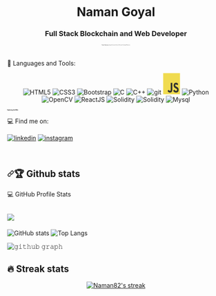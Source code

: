 <!-- - 👋 Hi, I’m Naman Goyal
- 👀 I’m interested in Android development
- 🌱 I’m currently learning Flutter
- 💞️ I’m looking to collaborate on any open source project
- 📫 How to reach me goyalnaman8282@gmail.com

<!---
Naman82/Naman82 is a ✨ special ✨ repository because its `README.md` (this file) appears on your GitHub profile.
You can click the Preview link to take a look at your changes.
---> 
<h1 align="center">Naman Goyal</h1>
<h3 align="center">Full Stack Blockchain and Web Developer</h3>

<!-- <p align="left"> <img src="https://komarev.com/ghpvc/?username=naman82&label=Profile%20views&color=0e75b6&style=flat" alt="naman82" /> </p>

- 🌱 I’m currently learning **Flutter**

- 📫 How to reach me **goyalnaman8282@gmail.com**

<h3 align="left">Connect with me:</h3>
<p align="left">
<a href="https://linkedin.com/in/naman goyal" target="blank"><img align="center" src="https://raw.githubusercontent.com/rahuldkjain/github-profile-readme-generator/master/src/images/icons/Social/linked-in-alt.svg" alt="naman goyal" height="30" width="40" /></a>
<a href="https://instagram.com/naman_._goyal" target="blank"><img align="center" src="https://raw.githubusercontent.com/rahuldkjain/github-profile-readme-generator/master/src/images/icons/Social/instagram.svg" alt="naman_._goyal" height="30" width="40" /></a>
</p>

<h3 align="left">Languages and Tools:</h3>
<p align="left"> <a href="https://www.cprogramming.com/" target="_blank"> <img src="https://raw.githubusercontent.com/devicons/devicon/master/icons/c/c-original.svg" alt="c" width="40" height="40"/> </a> <a href="https://www.w3schools.com/cpp/" target="_blank"> <img src="https://raw.githubusercontent.com/devicons/devicon/master/icons/cplusplus/cplusplus-original.svg" alt="cplusplus" width="40" height="40"/> </a> <a href="https://www.w3schools.com/css/" target="_blank"> <img src="https://raw.githubusercontent.com/devicons/devicon/master/icons/css3/css3-original-wordmark.svg" alt="css3" width="40" height="40"/> </a> <a href="https://dart.dev" target="_blank"> <img src="https://www.vectorlogo.zone/logos/dartlang/dartlang-icon.svg" alt="dart" width="40" height="40"/> </a> <a href="https://flutter.dev" target="_blank"> <img src="https://www.vectorlogo.zone/logos/flutterio/flutterio-icon.svg" alt="flutter" width="40" height="40"/> </a> <a href="https://www.w3.org/html/" target="_blank"> <img src="https://raw.githubusercontent.com/devicons/devicon/master/icons/html5/html5-original-wordmark.svg" alt="html5" width="40" height="40"/> </a> <a href="https://developer.mozilla.org/en-US/docs/Web/JavaScript" target="_blank"> <img src="https://raw.githubusercontent.com/devicons/devicon/master/icons/javascript/javascript-original.svg" alt="javascript" width="40" height="40"/> </a> <a href="https://www.python.org" target="_blank"> <img src="https://raw.githubusercontent.com/devicons/devicon/master/icons/python/python-original.svg" alt="python" width="40" height="40"/> </a> </p>

<p><img align="left" src="https://github-readme-stats.vercel.app/api/top-langs?username=naman82&show_icons=true&locale=en&layout=compact" alt="naman82" /></p>

<p>&nbsp;<img align="center" src="https://github-readme-stats.vercel.app/api?username=naman82&show_icons=true&locale=en" alt="naman82" /></p>

[![Naman's github activity graph](https://activity-graph.herokuapp.com/graph?username=Naman82&theme=xcode)](https://github.com/Naman82/github-readme-activity-graph)
 -->
 
 
<!--  <h1 align="center">
   Naman Goyal   <img alt="." src="https://emojis.slackmojis.com/emojis/images/1613942497/14160/mario_wave.gif?1613942497" width="45"> 
</h1>  
   -->
 <p align="center" style="font-size:10%;" style="font-family:verdana;"><b>Computer Engineering</b> undergrad  at International Institute of Information Technology, Bhubaneswar.
  </p>
<br />

🚀 Languages and Tools:
<p align="center">
<img src="https://camo.githubusercontent.com/91624b4794cb98081ea55063865721be4b4399472c81e66b89b37fd07aad1d92/68747470733a2f2f696d672e69636f6e73382e636f6d2f636f6c6f722f34382f3030303030302f68746d6c2d352e706e67" alt="HTML5" data-canonical-src="https://img.icons8.com/color/48/000000/html-5.png" style="max-width:100%;">
<img src="https://camo.githubusercontent.com/dc75aee770dff630309493116eeebd6a39c7042e4e94780a5e6c8f107bebe76f/68747470733a2f2f696d672e69636f6e73382e636f6d2f636f6c6f722f34382f3030303030302f637373332e706e67" alt="CSS3" data-canonical-src="https://img.icons8.com/color/48/000000/css3.png" style="max-width:100%;">
 <img src="https://upload.wikimedia.org/wikipedia/commons/b/b2/Bootstrap_logo.svg" alt="Bootstrap" data-canonical-src="https://img.icons8.com/color/48/000000/css3.png" style="max-width:100%;">
<img src="https://camo.githubusercontent.com/2771059ece39a91f0ca8afe0205a540e3af66f435508ba80b080eb249479d4dc/68747470733a2f2f696d672e69636f6e73382e636f6d2f636f6c6f722f34382f3030303030302f632d70726f6772616d6d696e672e706e67" alt="C" data-canonical-src="https://img.icons8.com/color/48/000000/c-programming.png" style="max-width:100%;">
  <img src="https://img.icons8.com/color/48/000000/c-plus-plus-logo.png" alt="C++"/>
  <img src="https://www.vectorlogo.zone/logos/git-scm/git-scm-icon.svg" alt="git" width="45" height="50"/>                                                                                
 <img src="https://raw.githubusercontent.com/devicons/devicon/master/icons/javascript/javascript-original.svg" alt="javascript" width="40" height="50"/> 
<img src="https://camo.githubusercontent.com/11f0b3afa30619b424e9b29eea0b3bc9faa9a6d33c66e1ad20fc5d018f7a11f6/68747470733a2f2f696d672e69636f6e73382e636f6d2f636f6c6f722f34382f3030303030302f707974686f6e2d2d76312e706e67" alt="Python" data-canonical-src="https://img.icons8.com/color/48/000000/python--v1.png" style="max-width:100%;">
 <img src="https://upload.wikimedia.org/wikipedia/commons/3/32/OpenCV_Logo_with_text_svg_version.svg" alt="OpenCV" data-canonical-src="https://img.icons8.com/color/48/000000/python--v1.png" style="max-width:100%;">
  <img src="https://upload.wikimedia.org/wikipedia/commons/a/a7/React-icon.svg" alt="ReactJS" width="40" height="40"/>
 <img src="https://upload.wikimedia.org/wikipedia/commons/9/98/Solidity_logo.svg" alt="Solidity" width="40" height="40"/>
 <img src="https://commons.wikimedia.org/wiki/File:Django_logo.svg#/media/File:Django_logo.svg" alt="Solidity" width="40" height="40"/>
 <img src="https://camo.githubusercontent.com/9bbd13a20bb8651d8c54267857569bd9562da9a851ebae27a1eba70a1fc47535/68747470733a2f2f696d672e69636f6e73382e636f6d2f636f6c6f722f34382f3030303030302f6d7973716c2d6c6f676f2e706e67" alt="Mysql" width="40" height="40"/>
 
<!-- <a target="_blank" rel="noopener noreferrer" href="https://camo.githubusercontent.com/146631708b549852bc9ebefc88c25fa492d89c3d71caef6ecd899f622e416309/68747470733a2f2f696d672e69636f6e73382e636f6d2f636f6c6f722f34382f3030303030302f616d617a6f6e2d7765622d73657276696365732e706e67"><img src="https://camo.githubusercontent.com/146631708b549852bc9ebefc88c25fa492d89c3d71caef6ecd899f622e416309/68747470733a2f2f696d672e69636f6e73382e636f6d2f636f6c6f722f34382f3030303030302f616d617a6f6e2d7765622d73657276696365732e706e67" alt="AWS" data-canonical-src="https://img.icons8.com/color/48/000000/amazon-web-services.png" style="max-width:100%;"></a>
</p> -->

<p style="font-size:20%;" style="font-family:verdana;">
    <b>Exploring the Web : </b>
  </p>
  
<!--   <img align="right" height="150" alt="img" src="https://emojis.slackmojis.com/emojis/images/1577982316/7421/typingcat.gif?1577982316" padding="3px"  /> -->
<!--   
- 👀 I’m curious about learning new things.😁
- 🌱 I’m currently learning flutter.
- 💞️ I’m looking to collaborate on projects based on web dev/flutter.
- 🥰 My new interests includes music and designing. 
- ✨ A man who never gives up learning. -->

💻 Find me on:
<br/>
<p align="left">
        <!--Linkedin--><a href="https://www.linkedin.com/in/naman-goyal-b02667216/" target="blank"><img align="center" src="https://raw.githubusercontent.com/rahuldkjain/github-profile-readme-generator/master/src/images/icons/Social/linked-in-alt.svg" alt="linkedin" height="30" width=40" /></a>      <!--Instagram--> 
 <a href="https://www.instagram.com/naman_._goyal/" target="blank"><img align="center" src="https://raw.githubusercontent.com/rahuldkjain/github-profile-readme-generator/master/src/images/icons/Social/instagram.svg" alt="instagram" height="30" width="40" /></a> 
   
</p>

<br />
    
<h2><a id="user-content--github-stats" class="anchor" aria-hidden="true" href="#-github-stats"><svg class="octicon octicon-link" viewBox="0 0 16 16" version="1.1" width="16" height="16" aria-hidden="true"><path fill-rule="evenodd" d="M7.775 3.275a.75.75 0 001.06 1.06l1.25-1.25a2 2 0 112.83 2.83l-2.5 2.5a2 2 0 01-2.83 0 .75.75 0 00-1.06 1.06 3.5 3.5 0 004.95 0l2.5-2.5a3.5 3.5 0 00-4.95-4.95l-1.25 1.25zm-4.69 9.64a2 2 0 010-2.83l2.5-2.5a2 2 0 012.83 0 .75.75 0 001.06-1.06 3.5 3.5 0 00-4.95 0l-2.5 2.5a3.5 3.5 0 004.95 4.95l1.25-1.25a.75.75 0 00-1.06-1.06l-1.25 1.25a2 2 0 01-2.83 0z"></path></svg></a><g-emoji class="g-emoji" alias="bar_chart" fallback-src="https://github.githubassets.com/images/icons/emoji/unicode/1f4ca.png">🏆</g-emoji> Github stats</h2>

<summary><g-emoji class="g-emoji" alias="computer" fallback-src="https://github.githubassets.com/images/icons/emoji/unicode/1f4bb.png">💻</g-emoji> GitHub Profile Stats</summary>
<br>
                                                                                                                                      
![](https://visitor-badge.laobi.icu/badge?page_id=Naman82.Naman82)  
    <br/>                                                                                                        ![GitHub stats](https://github-readme-stats.vercel.app/api?username=Naman82&show_icons=true&theme=midnight-purple&hide_border=true)  ![Top Langs](https://github-readme-stats.vercel.app/api/top-langs/?username=Naman82&langs_count=20&layout=compact&theme=midnight-purple&hide_border=true)  
                                                                                                                                      
![𝚐𝚒𝚝𝚑𝚞𝚋 𝚐𝚛𝚊𝚙𝚑](https://activity-graph.herokuapp.com/graph?username=Naman82&bg_color=000000&color=7F22FE&line=7F22FE&area_color=A160FA&point=DCC5FC&hide_border=true&area=true)

 ## 🔥 Streak stats


<p align="center">
  <a href="https://github.com/Naman82">
    <img  alt="Naman82's streak" src="https://github-readme-streak-stats.herokuapp.com/?user=Naman82&theme=midnight-purple&hide_border=true"/>
  </a>
  
</p>
